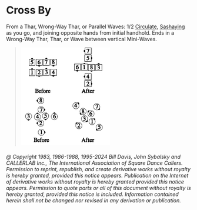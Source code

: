 
# Cross By

From a Thar, Wrong-Way Thar, or Parallel Waves:
1/2 [Circulate](../b1/circulate.md),
[Sashaying](../b1/sashay.md) as you go, and joining opposite
hands from initial handhold. Ends in a Wrong-Way Thar,
Thar, or Wave between vertical Mini-Waves.

> 
> ![alt](cross_by.png)
>

###### @ Copyright 1983, 1986-1988, 1995-2024 Bill Davis, John Sybalsky and CALLERLAB Inc., The International Association of Square Dance Callers. Permission to reprint, republish, and create derivative works without royalty is hereby granted, provided this notice appears. Publication on the Internet of derivative works without royalty is hereby granted provided this notice appears. Permission to quote parts or all of this document without royalty is hereby granted, provided this notice is included. Information contained herein shall not be changed nor revised in any derivation or publication.
